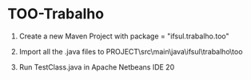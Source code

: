 # TOO-Trabalho

1. Create a new Maven Project with package = "ifsul.trabalho.too"

2. Import all the .java files to PROJECT\src\main\java\ifsul\trabalho\too

3. Run TestClass.java in Apache Netbeans IDE 20
